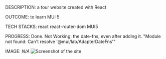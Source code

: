DESCRIPTION:
a tour website created with React

OUTCOME:
to learn MUI 5

TECH STACKS:
react
react-router-dom
MUI5

PROGRESS:
Done.
Not Working: the date-fns, even after adding it. 
"Module not found: Can't resolve '@mui/lab/AdapterDateFns'"


IMAGE:
*N/A*
![Screenshot of the site](./screenshots/xoxo.png)
